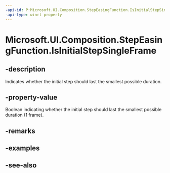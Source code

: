```yaml
---
-api-id: P:Microsoft.UI.Composition.StepEasingFunction.IsInitialStepSingleFrame
-api-type: winrt property
---
```


<!-- Property syntax
public bool IsInitialStepSingleFrame { get;  set; }
-->

# Microsoft.UI.Composition.StepEasingFunction.IsInitialStepSingleFrame

## -description
Indicates whether the initial step should last the smallest possible duration.

## -property-value
Boolean indicating whether the initial step should last the smallest possible duration (1 frame).

## -remarks

## -examples

## -see-also
